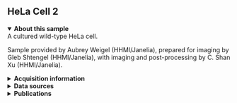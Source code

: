 ## HeLa Cell 2

<details open>
<summary><b>About this sample</b></summary>
A cultured wild-type HeLa cell.

Sample provided by Aubrey Weigel (HHMI/Janelia), prepared for imaging by Gleb Shtengel (HHMI/Janelia), with imaging and post-processing by C. Shan Xu (HHMI/Janelia).
</details>


<details>
<summary><b>Acquisition information</b></summary>
<ul>
<li>Sample: Wild-type HeLa cell</li>
<li>Protocol: High pressure freezing, freeze-substitution resin embedding with 2% OsO<sub>4</sub> 0.1% UA 3% H<sub>2</sub>O in Acetone</li>
<li>EHT (kV): 0.4</li>
<li>Bias (V): 500</li>
<li>Imaging current (nA): 0.25</li>
<li>Scanning speed (MHz): 0.1</li>
<li>Imaging duration (days): 25</li> 
<li>Data size (GB): 119</li>
<li>Final voxel size (nm): 4 x 4 x 4 (X,Y,Z)</li>
<li>Data dimensions (µm): 48 x 6 x 25 (X,Y,Z)</li>
<li>Hess lab internal ID: <code>Aubrey_17-7_17_Cell2 (Cryo)</code></li>
<li>Date: 6/21/2017</li>
</ul>
</details>
<details>
<summary><b>Data sources</b></summary>
<ul>
<li><code>fibsem</code>: SIFT-aligned FIB-SEM data </li>  
</ul>
</details>
<details>
<summary><b>Publications</b></summary>

<ul>
<li> n/a </li>
</ul>
</details>
